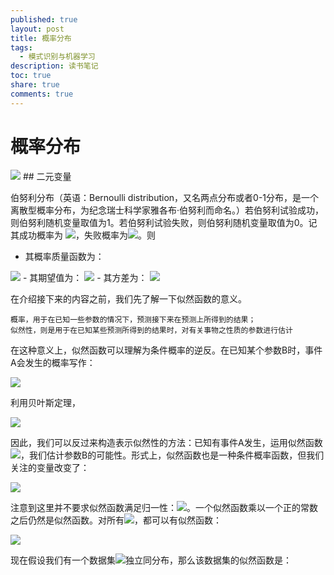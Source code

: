 ```yaml
---
published: true
layout: post
title: 概率分布
tags:
  - 模式识别与机器学习
description: 读书笔记
toc: true
share: true
comments: true
---
```

# 概率分布
<img src="http://chart.googleapis.com/chart?cht=tx&chl= ">
## 二元变量

伯努利分布（英语：Bernoulli distribution，又名两点分布或者0-1分布，是一个离散型概率分布，为纪念瑞士科学家雅各布·伯努利而命名。）若伯努利试验成功，则伯努利随机变量取值为1。若伯努利试验失败，则伯努利随机变量取值为0。记其成功概率为 <img src="http://chart.googleapis.com/chart?cht=tx&chl= {\displaystyle p(0{\leq }p{\leq }1)} ">，失败概率为<img src="http://chart.googleapis.com/chart?cht=tx&chl= {\displaystyle q=1-p} ">。则

- 其概率质量函数为：
<img src="http://chart.googleapis.com/chart?cht=tx&chl= {\displaystyle f_{X}(x)=p^{x}(1-p)^{1-x}.} ">
- 其期望值为：
<img src="http://chart.googleapis.com/chart?cht=tx&chl= {\displaystyle \operatorname {E} [X]=\sum _{i=0}^{1}x_{i}f_{X}(x)=0+p=p}  ">
- 其方差为：
<img src="http://chart.googleapis.com/chart?cht=tx&chl= {\displaystyle \operatorname {var} [X]=\sum _{i=0}^{1}(x_{i}-E[X])^{2}f_{X}(x)=(0-p)^{2}(1-p)+(1-p)^{2}p=p(1-p)=pq} ">

在介绍接下来的内容之前，我们先了解一下似然函数的意义。

	概率，用于在已知一些参数的情况下，预测接下来在预测上所得到的结果；
    似然性，则是用于在已知某些预测所得到的结果时，对有关事物之性质的参数进行估计

在这种意义上，似然函数可以理解为条件概率的逆反。在已知某个参数B时，事件A会发生的概率写作：

<img src="http://chart.googleapis.com/chart?cht=tx&chl= P(A\mid B)={\frac{P(A,B)}{P(B)}} ">

利用贝叶斯定理，

<img src="http://chart.googleapis.com/chart?cht=tx&chl= P(B\mid A)={\frac  {P(A\mid B)\;P(B)}{P(A)}}">

因此，我们可以反过来构造表示似然性的方法：已知有事件A发生，运用似然函数 <img src="http://chart.googleapis.com/chart?cht=tx&chl= {\mathbb  {L}}(B\mid A)">，我们估计参数B的可能性。形式上，似然函数也是一种条件概率函数，但我们关注的变量改变了：

<img src="http://chart.googleapis.com/chart?cht=tx&chl= b\mapsto P(A\mid B=b)\!">

注意到这里并不要求似然函数满足归一性：<img src="http://chart.googleapis.com/chart?cht=tx&chl= \sum _{{b\in {\mathcal  {B}}}}P(A\mid B=b)=1">。一个似然函数乘以一个正的常数之后仍然是似然函数。对所有<img src="http://chart.googleapis.com/chart?cht=tx&chl= {\displaystyle \alpha >0} ">，都可以有似然函数：

<img src="http://chart.googleapis.com/chart?cht=tx&chl= L(b\mid A)=\alpha \;P(A\mid B=b)\!">

现在假设我们有一个数据集<img src="http://chart.googleapis.com/chart?cht=tx&chl= D={x_1, x_2, ..., x_N}">独立同分布，那么该数据集的似然函数是：




